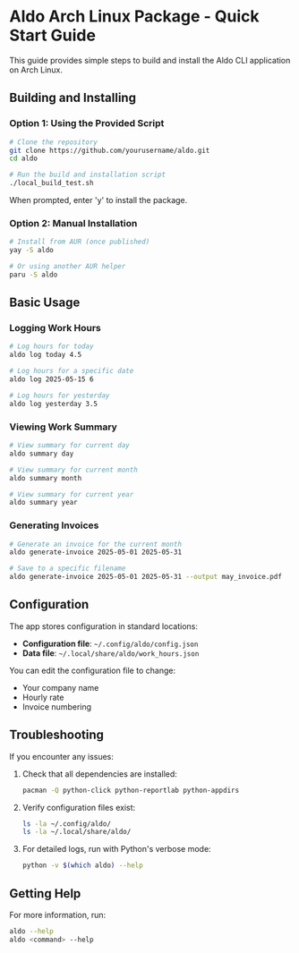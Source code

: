 # Aldo Arch Linux Package - Quick Start Guide

This guide provides simple steps to build and install the Aldo CLI application on Arch Linux.

## Building and Installing

### Option 1: Using the Provided Script

```bash
# Clone the repository
git clone https://github.com/yourusername/aldo.git
cd aldo

# Run the build and installation script
./local_build_test.sh
```

When prompted, enter 'y' to install the package.

### Option 2: Manual Installation

```bash
# Install from AUR (once published)
yay -S aldo

# Or using another AUR helper
paru -S aldo
```

## Basic Usage

### Logging Work Hours

```bash
# Log hours for today
aldo log today 4.5

# Log hours for a specific date
aldo log 2025-05-15 6

# Log hours for yesterday
aldo log yesterday 3.5
```

### Viewing Work Summary

```bash
# View summary for current day
aldo summary day

# View summary for current month
aldo summary month

# View summary for current year
aldo summary year
```

### Generating Invoices

```bash
# Generate an invoice for the current month
aldo generate-invoice 2025-05-01 2025-05-31

# Save to a specific filename
aldo generate-invoice 2025-05-01 2025-05-31 --output may_invoice.pdf
```

## Configuration

The app stores configuration in standard locations:

- **Configuration file**: `~/.config/aldo/config.json`
- **Data file**: `~/.local/share/aldo/work_hours.json`

You can edit the configuration file to change:
- Your company name
- Hourly rate
- Invoice numbering

## Troubleshooting

If you encounter any issues:

1. Check that all dependencies are installed:
   ```bash
   pacman -Q python-click python-reportlab python-appdirs
   ```

2. Verify configuration files exist:
   ```bash
   ls -la ~/.config/aldo/
   ls -la ~/.local/share/aldo/
   ```

3. For detailed logs, run with Python's verbose mode:
   ```bash
   python -v $(which aldo) --help
   ```

## Getting Help

For more information, run:
```bash
aldo --help
aldo <command> --help
```